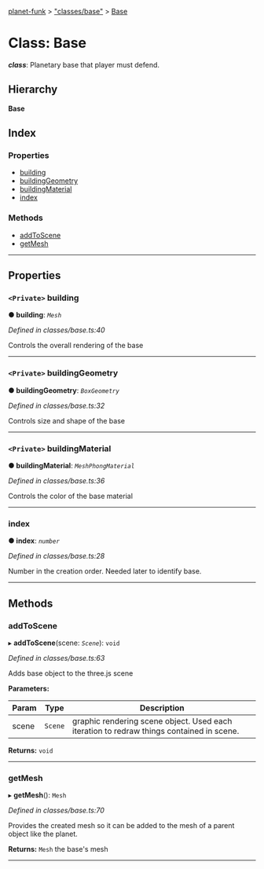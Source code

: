 [planet-funk](../README.md) > ["classes/base"](../modules/_classes_base_.md) > [Base](../classes/_classes_base_.base.md)

# Class: Base

*__class__*: Planetary base that player must defend.

## Hierarchy

**Base**

## Index

### Properties

* [building](_classes_base_.base.md#building)
* [buildingGeometry](_classes_base_.base.md#buildinggeometry)
* [buildingMaterial](_classes_base_.base.md#buildingmaterial)
* [index](_classes_base_.base.md#index)

### Methods

* [addToScene](_classes_base_.base.md#addtoscene)
* [getMesh](_classes_base_.base.md#getmesh)

---

## Properties

<a id="building"></a>

### `<Private>` building

**● building**: *`Mesh`*

*Defined in classes/base.ts:40*

Controls the overall rendering of the base

___
<a id="buildinggeometry"></a>

### `<Private>` buildingGeometry

**● buildingGeometry**: *`BoxGeometry`*

*Defined in classes/base.ts:32*

Controls size and shape of the base

___
<a id="buildingmaterial"></a>

### `<Private>` buildingMaterial

**● buildingMaterial**: *`MeshPhongMaterial`*

*Defined in classes/base.ts:36*

Controls the color of the base material

___
<a id="index"></a>

###  index

**● index**: *`number`*

*Defined in classes/base.ts:28*

Number in the creation order. Needed later to identify base.

___

## Methods

<a id="addtoscene"></a>

###  addToScene

▸ **addToScene**(scene: *`Scene`*): `void`

*Defined in classes/base.ts:63*

Adds base object to the three.js scene

**Parameters:**

| Param | Type | Description |
| ------ | ------ | ------ |
| scene | `Scene` |  graphic rendering scene object. Used each iteration to redraw things contained in scene. |

**Returns:** `void`

___
<a id="getmesh"></a>

###  getMesh

▸ **getMesh**(): `Mesh`

*Defined in classes/base.ts:70*

Provides the created mesh so it can be added to the mesh of a parent object like the planet.

**Returns:** `Mesh`
the base's mesh

___

